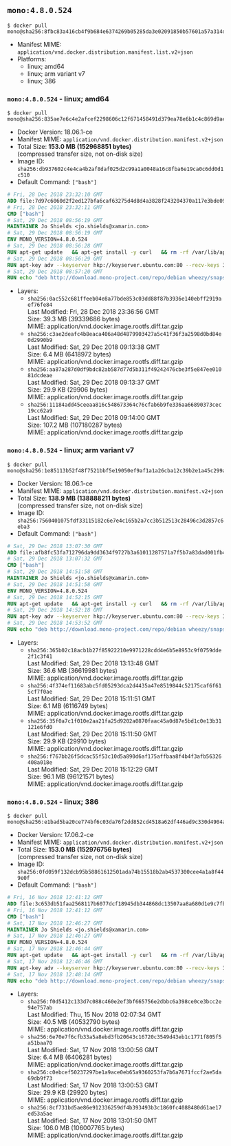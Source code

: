 ## `mono:4.8.0.524`

```console
$ docker pull mono@sha256:8fbc83a416cb4f9b684e6374269b05285da3e02091850b57601a57a314d85172
```

-	Manifest MIME: `application/vnd.docker.distribution.manifest.list.v2+json`
-	Platforms:
	-	linux; amd64
	-	linux; arm variant v7
	-	linux; 386

### `mono:4.8.0.524` - linux; amd64

```console
$ docker pull mono@sha256:835ae7e6c4e2afcef2298606c12f671458491d379ea78e6b1c4c869d9ae72283
```

-	Docker Version: 18.06.1-ce
-	Manifest MIME: `application/vnd.docker.distribution.manifest.v2+json`
-	Total Size: **153.0 MB (152968851 bytes)**  
	(compressed transfer size, not on-disk size)
-	Image ID: `sha256:db937602c4e4ca4b2af8daf025d2c99a1a0048a16c8fba6e19ca0c6dd0d1c510`
-	Default Command: `["bash"]`

```dockerfile
# Fri, 28 Dec 2018 23:32:10 GMT
ADD file:7d97c6060d2f2ed127bfa6caf63275d4d8d4a3828f243204370a117e3bde0923 in / 
# Fri, 28 Dec 2018 23:32:11 GMT
CMD ["bash"]
# Sat, 29 Dec 2018 08:56:19 GMT
MAINTAINER Jo Shields <jo.shields@xamarin.com>
# Sat, 29 Dec 2018 08:56:19 GMT
ENV MONO_VERSION=4.8.0.524
# Sat, 29 Dec 2018 08:56:28 GMT
RUN apt-get update   && apt-get install -y curl   && rm -rf /var/lib/apt/lists/*
# Sat, 29 Dec 2018 08:56:29 GMT
RUN apt-key adv --keyserver hkp://keyserver.ubuntu.com:80 --recv-keys 3FA7E0328081BFF6A14DA29AA6A19B38D3D831EF
# Sat, 29 Dec 2018 08:57:20 GMT
RUN echo "deb http://download.mono-project.com/repo/debian wheezy/snapshots/$MONO_VERSION main" > /etc/apt/sources.list.d/mono-xamarin.list   && apt-get update   && apt-get install -y binutils mono-devel ca-certificates-mono fsharp mono-vbnc nuget referenceassemblies-pcl   && rm -rf /var/lib/apt/lists/* /tmp/*
```

-	Layers:
	-	`sha256:0ac552c681ffeeb04e8a77bde853c03dd88f87b3936e140ebff2919aef76fe84`  
		Last Modified: Fri, 28 Dec 2018 23:36:56 GMT  
		Size: 39.3 MB (39339686 bytes)  
		MIME: application/vnd.docker.image.rootfs.diff.tar.gzip
	-	`sha256:c3ae2deafc4b8eaca406a48d4879903427a5c41f36f3a2598d0bd84e0d2990b9`  
		Last Modified: Sat, 29 Dec 2018 09:13:38 GMT  
		Size: 6.4 MB (6418972 bytes)  
		MIME: application/vnd.docker.image.rootfs.diff.tar.gzip
	-	`sha256:aa87a287d0df9bdc82ab587d77d5b311f49242476cbe3f5e847ee01081dcdeae`  
		Last Modified: Sat, 29 Dec 2018 09:13:37 GMT  
		Size: 29.9 KB (29906 bytes)  
		MIME: application/vnd.docker.image.rootfs.diff.tar.gzip
	-	`sha256:11184add45ceeaa816c548673364c76cfab6b9fe336aa66890373cec19cc62a9`  
		Last Modified: Sat, 29 Dec 2018 09:14:00 GMT  
		Size: 107.2 MB (107180287 bytes)  
		MIME: application/vnd.docker.image.rootfs.diff.tar.gzip

### `mono:4.8.0.524` - linux; arm variant v7

```console
$ docker pull mono@sha256:1e85113b52f48f7521bbf5e19050ef9af1a1a26cba12c39b2e1a45c299a08df8
```

-	Docker Version: 18.06.1-ce
-	Manifest MIME: `application/vnd.docker.distribution.manifest.v2+json`
-	Total Size: **138.9 MB (138888211 bytes)**  
	(compressed transfer size, not on-disk size)
-	Image ID: `sha256:7560401075fdf33115182c6e7e4c165b2a7cc3b512513c28496c3d2857c6eba3`
-	Default Command: `["bash"]`

```dockerfile
# Sat, 29 Dec 2018 13:07:30 GMT
ADD file:afb8fc53fa712796da9dd3634f9727b3a61011287571a7f5b7a83dad001fb48a in / 
# Sat, 29 Dec 2018 13:07:32 GMT
CMD ["bash"]
# Sat, 29 Dec 2018 14:51:58 GMT
MAINTAINER Jo Shields <jo.shields@xamarin.com>
# Sat, 29 Dec 2018 14:51:58 GMT
ENV MONO_VERSION=4.8.0.524
# Sat, 29 Dec 2018 14:52:15 GMT
RUN apt-get update   && apt-get install -y curl   && rm -rf /var/lib/apt/lists/*
# Sat, 29 Dec 2018 14:52:18 GMT
RUN apt-key adv --keyserver hkp://keyserver.ubuntu.com:80 --recv-keys 3FA7E0328081BFF6A14DA29AA6A19B38D3D831EF
# Sat, 29 Dec 2018 14:53:52 GMT
RUN echo "deb http://download.mono-project.com/repo/debian wheezy/snapshots/$MONO_VERSION main" > /etc/apt/sources.list.d/mono-xamarin.list   && apt-get update   && apt-get install -y binutils mono-devel ca-certificates-mono fsharp mono-vbnc nuget referenceassemblies-pcl   && rm -rf /var/lib/apt/lists/* /tmp/*
```

-	Layers:
	-	`sha256:365b02c18acb1b27f85922210e9971228cdd4e6b5e8953c9f0759dde2f1c3f41`  
		Last Modified: Sat, 29 Dec 2018 13:13:48 GMT  
		Size: 36.6 MB (36619981 bytes)  
		MIME: application/vnd.docker.image.rootfs.diff.tar.gzip
	-	`sha256:4f374ef11683abc5fd05293dca2d4435a47e8519844c52175caf6f615cf7f0ae`  
		Last Modified: Sat, 29 Dec 2018 15:11:51 GMT  
		Size: 6.1 MB (6116749 bytes)  
		MIME: application/vnd.docker.image.rootfs.diff.tar.gzip
	-	`sha256:35f0a7c1f010e2aa21fa25d9202a0870faac45a0d87e5bd1c0e13b31121e6fd0`  
		Last Modified: Sat, 29 Dec 2018 15:11:50 GMT  
		Size: 29.9 KB (29910 bytes)  
		MIME: application/vnd.docker.image.rootfs.diff.tar.gzip
	-	`sha256:f767bb26f5dcac55f53c10d5a890d6af175affbaa8f4b4f3afb56326408a018e`  
		Last Modified: Sat, 29 Dec 2018 15:12:29 GMT  
		Size: 96.1 MB (96121571 bytes)  
		MIME: application/vnd.docker.image.rootfs.diff.tar.gzip

### `mono:4.8.0.524` - linux; 386

```console
$ docker pull mono@sha256:e1bad5ba20ce774bf6c03da76f2dd852cd4518a62df446ad9c330d4904a7a0a2
```

-	Docker Version: 17.06.2-ce
-	Manifest MIME: `application/vnd.docker.distribution.manifest.v2+json`
-	Total Size: **153.0 MB (152976756 bytes)**  
	(compressed transfer size, not on-disk size)
-	Image ID: `sha256:0fd059f132dcb95b58861612501ada74b15518b2ab4537300cee4a1a8f449e0f`
-	Default Command: `["bash"]`

```dockerfile
# Fri, 16 Nov 2018 12:41:12 GMT
ADD file:3c653db51faa2568117b6077dcf18945db344868dc13507aa8a680d1e9c7fb07 in / 
# Fri, 16 Nov 2018 12:41:12 GMT
CMD ["bash"]
# Sat, 17 Nov 2018 12:46:27 GMT
MAINTAINER Jo Shields <jo.shields@xamarin.com>
# Sat, 17 Nov 2018 12:46:27 GMT
ENV MONO_VERSION=4.8.0.524
# Sat, 17 Nov 2018 12:46:44 GMT
RUN apt-get update   && apt-get install -y curl   && rm -rf /var/lib/apt/lists/*
# Sat, 17 Nov 2018 12:46:46 GMT
RUN apt-key adv --keyserver hkp://keyserver.ubuntu.com:80 --recv-keys 3FA7E0328081BFF6A14DA29AA6A19B38D3D831EF
# Sat, 17 Nov 2018 12:48:14 GMT
RUN echo "deb http://download.mono-project.com/repo/debian wheezy/snapshots/$MONO_VERSION main" > /etc/apt/sources.list.d/mono-xamarin.list   && apt-get update   && apt-get install -y binutils mono-devel ca-certificates-mono fsharp mono-vbnc nuget referenceassemblies-pcl   && rm -rf /var/lib/apt/lists/* /tmp/*
```

-	Layers:
	-	`sha256:f0d5412c133d7c088c460e2ef3bf665756e2dbbc6a398ce0ce3bcc2e94e757ab`  
		Last Modified: Thu, 15 Nov 2018 02:07:34 GMT  
		Size: 40.5 MB (40532790 bytes)  
		MIME: application/vnd.docker.image.rootfs.diff.tar.gzip
	-	`sha256:6e70e7f6cfb33a5a8ebd3fb20643c16720c3549d43eb1c1771f805f5a51baa70`  
		Last Modified: Sat, 17 Nov 2018 13:00:56 GMT  
		Size: 6.4 MB (6406281 bytes)  
		MIME: application/vnd.docker.image.rootfs.diff.tar.gzip
	-	`sha256:c0ebcef50237297be1a9ace0eb65a9360253fa7b6a7671fccf2ae5da69db9f73`  
		Last Modified: Sat, 17 Nov 2018 13:00:53 GMT  
		Size: 29.9 KB (29920 bytes)  
		MIME: application/vnd.docker.image.rootfs.diff.tar.gzip
	-	`sha256:8cf731bd5ae86e912336259df4b393493b3c1860fc4088480d61ae17ed53a5ae`  
		Last Modified: Sat, 17 Nov 2018 13:01:50 GMT  
		Size: 106.0 MB (106007765 bytes)  
		MIME: application/vnd.docker.image.rootfs.diff.tar.gzip
